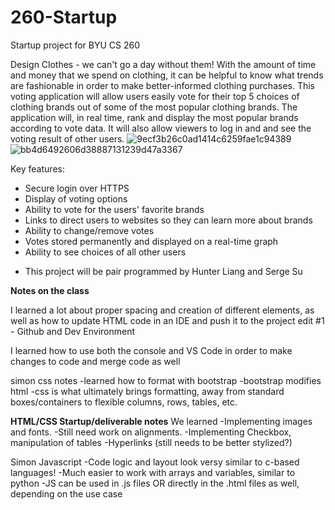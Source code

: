 # 260-Startup
Startup project for BYU CS 260

Design
Clothes - we can't go a day without them! With the amount of time and money that we spend on clothing, it can be helpful to know what trends are fashionable in order to make better-informed clothing purchases. This voting application will allow users easily vote for their top 5 choices of clothing brands out of some of the most popular clothing brands. The application will, in real time, rank and display the most popular brands according to vote data. It will also allow viewers to log in and and see the voting result of other users. 
![9ecf3b26c0ad1414c6259fae1c94389](https://user-images.githubusercontent.com/40726787/215228147-a1e060b3-d2d5-46d1-8b9c-a9c5a4b34e74.jpg)
![bb4d6492606d38887131239d47a3367](https://user-images.githubusercontent.com/40726787/215228153-14d0f83b-cb5f-429c-b846-613e1860df00.jpg)


Key features:
- Secure login over HTTPS
- Display of voting options
- Ability to vote for the users' favorite brands
- Links to direct users to websites so they can learn more about brands
- Ability to change/remove votes
- Votes stored permanently and displayed on a real-time graph
- Ability to see choices of all other users

* This project will be pair programmed by Hunter Liang and Serge Su




**Notes on the class**

I learned a lot about proper spacing and creation of different elements, as well as how to update HTML code in an IDE and push it to the project
edit #1 - Github and Dev Environment

I learned how to use both the console and VS Code in order to make changes to code and merge code as well

simon css notes -learned how to format with bootstrap -bootstrap modifies html -css is what ultimately brings formatting, away from standard boxes/containers to flexible columns, rows, tables, etc.

**HTML/CSS Startup/deliverable notes**
We learned 
-Implementing images and fonts.
-Still need work on alignments.
-Implementing Checkbox, manipulation of tables
-Hyperlinks (still needs to be better stylized?)

Simon Javascript
-Code logic and layout look versy similar to c-based languages!
-Much easier to work with arrays and variables, similar to python
-JS can be used in .js files OR directly in the .html files as well, depending on the use case
